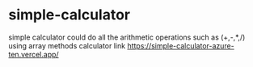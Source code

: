 # simple-calculator
simple calculator could do all the arithmetic operations such as (+,-,*,/) using array methods
calculator link 
https://simple-calculator-azure-ten.vercel.app/
